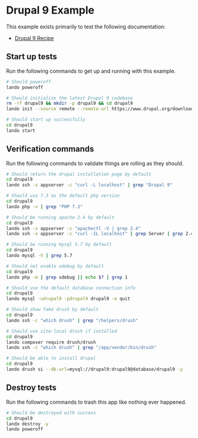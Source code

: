 Drupal 9 Example
================

This example exists primarily to test the following documentation:

* [Drupal 9 Recipe](https://docs.devwithlando.io/tutorials/drupal9.html)

Start up tests
--------------

Run the following commands to get up and running with this example.

```bash
# Should poweroff
lando poweroff

# Should initialize the latest Drupal 9 codebase
rm -rf drupal9 && mkdir -p drupal9 && cd drupal9
lando init --source remote --remote-url https://www.drupal.org/download-latest/tar.gz --remote-options="--strip-components 1" --recipe drupal9 --webroot . --name lando-drupal9

# Should start up successfully
cd drupal9
lando start
```

Verification commands
---------------------

Run the following commands to validate things are rolling as they should.

```bash
# Should return the drupal installation page by default
cd drupal9
lando ssh -s appserver -c "curl -L localhost" | grep "Drupal 9"

# Should use 7.3 as the default php version
cd drupal9
lando php -v | grep "PHP 7.3"

# Should be running apache 2.4 by default
cd drupal9
lando ssh -s appserver -c "apachectl -V | grep 2.4"
lando ssh -s appserver -c "curl -IL localhost" | grep Server | grep 2.4

# Should be running mysql 5.7 by default
cd drupal9
lando mysql -V | grep 5.7

# Should not enable xdebug by default
cd drupal9
lando php -m | grep xdebug || echo $? | grep 1

# Should use the default database connection info
cd drupal9
lando mysql -udrupal9 -pdrupal9 drupal9 -e quit

# Should show fake drush by default
cd drupal9
lando ssh -c "which drush" | grep "/helpers/drush"

# Should use site-local drush if installed
cd drupal9
lando composer require drush/drush
lando ssh -c "which drush" | grep "/app/vendor/bin/drush"

# Should be able to install drupal
cd drupal9
lando drush si --db-url=mysql://drupal9:drupal9@database/drupal9 -y
```

Destroy tests
-------------

Run the following commands to trash this app like nothing ever happened.

```bash
# Should be destroyed with success
cd drupal9
lando destroy -y
lando poweroff
```
